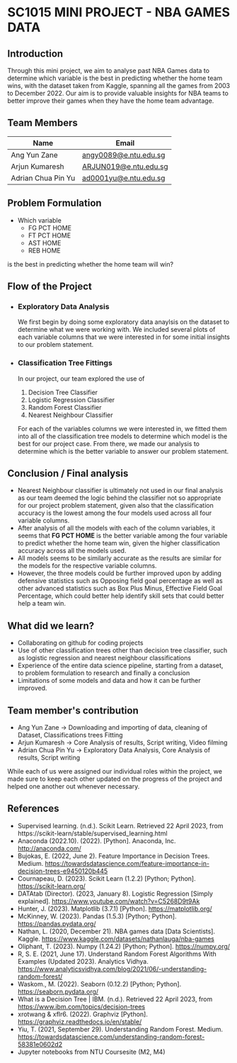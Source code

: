 # SC1015 MINI PROJECT - NBA GAMES DATA

## Introduction
Through this mini project, we aim to analyse past NBA Games data to determine which variable is the best in predicting whether the home team wins, with the dataset taken from Kaggle, spanning all the games from 2003 to December 2022. Our aim is to provide valuable insights for NBA teams to better improve their games when they have the home team advantage. 

## Team Members

|Name               |Email                                                 |
|-------------------|------------------------------------------------------|
|Ang Yun Zane       |[angy0089@e.ntu.edu.sg](mailto:angy0089@e.ntu.edu.sg) |
|Arjun Kumaresh     |[ARJUN019@e.ntu.edu.sg](mailto:ARJUN019@e.ntu.edu.sg) |
|Adrian Chua Pin Yu |[ad0001yu@e.ntu.edu.sg](mailto:ad0001yu@e.ntu.edu.sg) |

## Problem Formulation
 - Which variable 
   - FG PCT HOME
   - FT PCT HOME 
   - AST HOME 
   - REB HOME
 
 is the best in predicting whether the home team will win?
 
 ## Flow of the Project
 
- ### Exploratory Data Analysis
  We first begin by doing some exploratory data anaylsis on the dataset to determine what we were working with. We included several plots of each variable columns that we were interested in for some initial insights to our problem statement.

- ### Classification Tree Fittings
  In our project, our team explored the use of
  1. Decision Tree Classifier
  2. Logistic Regression Classifier
  3. Random Forest Classifier
  4. Nearest Neighbour Classifier

  For each of the variables columns we were interested in, we fitted them into all of the classification tree models to determine which model is the best for our project case. From there, we made our analysis to determine which is the better variable to answer our problem statement.

## Conclusion / Final analysis
- Nearest Neighbour classifier is ultimately not used in our final analysis as our team deemed the logic behind the classifier not so appropriate for our project problem statement, given also that the classification accuracy is the lowest among the four models used across all four variable columns.
- After analysis of all the models with each of the column variables, it seems that **FG PCT HOME** is the better variable among the four variable to predict whether the home team win, given the higher classification accuracy across all the models used. 
- All models seems to be similarly accurate as the results are similar for the models for the respective variable columns.
- However, the three models could be further improved upon by adding defensive statistics such as Opposing field goal percentage as well as other advanced statistics such as Box Plus Minus, Effective Field Goal Percentage, which could better help identify skill sets that could better help a team win.

## What did we learn?
- Collaborating on github for coding projects
- Use of other classification trees other than decision tree classifier, such as logistic regression and nearest neighbour classifications
- Experience of the entire data science pipeline, starting from a dataset, to problem formulation to research and finally a conclusion
- Limitations of some models and data and how it can be further improved.

## Team member's contribution

- Ang Yun Zane -> Downloading and importing of data, cleaning of Dataset, Classifications trees Fitting
- Arjun Kumaresh -> Core Analysis of results, Script writing, Video filming
- Adrian Chua Pin Yu -> Exploratory Data Analysis, Core Analysis of results, Script writing

While each of us were assigned our individual roles within the project, we made sure to keep each other updated on the progress of the project and helped one another out whenever necessary.


## References 
- Supervised learning. (n.d.). Scikit Learn. Retrieved 22 April 2023, from https://scikit-learn/stable/supervised_learning.html
- Anaconda (2022.10). (2022). [Python]. Anaconda, Inc. http://anaconda.com/
- Bujokas, E. (2022, June 2). Feature Importance in Decision Trees. Medium. https://towardsdatascience.com/feature-importance-in-decision-trees-e9450120b445
- Cournapeau, D. (2023). Scikit Learn (1.2.2) [Python; Python]. https://scikit-learn.org/
- DATAtab (Director). (2023, January 8). Logistic Regression [Simply explained]. https://www.youtube.com/watch?v=C5268D9t9Ak
- Hunter, J. (2023). Matplotlib (3.7.1) [Python]. https://matplotlib.org/
- McKinney, W. (2023). Pandas (1.5.3) [Python; Python]. https://pandas.pydata.org/
- Nathan, L. (2020, December 21). NBA games data [Data Scientists]. Kaggle. https://www.kaggle.com/datasets/nathanlauga/nba-games
- Oliphant, T. (2023). Numpy (1.24.2) [Python; Python]. https://numpy.org/
- R, S. E. (2021, June 17). Understand Random Forest Algorithms With Examples (Updated 2023). Analytics Vidhya. https://www.analyticsvidhya.com/blog/2021/06/-understanding-random-forest/
- Waskom., M. (2022). Seaborn (0.12.2) [Python; Python]. https://seaborn.pydata.org/
- What is a Decision Tree | IBM. (n.d.). Retrieved 22 April 2023, from https://www.ibm.com/topics/decision-trees
- xrotwang & xflr6. (2022). Graphviz [Python]. https://graphviz.readthedocs.io/en/stable/
- Yiu, T. (2021, September 29). Understanding Random Forest. Medium. https://towardsdatascience.com/understanding-random-forest-58381e0602d2
- Jupyter notebooks from NTU Coursesite (M2, M4)
